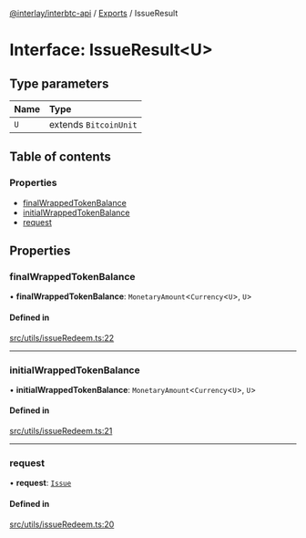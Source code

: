 [@interlay/interbtc-api](/README.md) / [Exports](/modules.md) / IssueResult

# Interface: IssueResult<U\>

## Type parameters

| Name | Type |
| :------ | :------ |
| `U` | extends `BitcoinUnit` |

## Table of contents

### Properties

- [finalWrappedTokenBalance](/interfaces/IssueResult.md#finalwrappedtokenbalance)
- [initialWrappedTokenBalance](/interfaces/IssueResult.md#initialwrappedtokenbalance)
- [request](/interfaces/IssueResult.md#request)

## Properties

### <a id="finalwrappedtokenbalance" name="finalwrappedtokenbalance"></a> finalWrappedTokenBalance

• **finalWrappedTokenBalance**: `MonetaryAmount`<`Currency`<`U`\>, `U`\>

#### Defined in

[src/utils/issueRedeem.ts:22](https://github.com/interlay/interbtc-api/blob/3ad80e9/src/utils/issueRedeem.ts#L22)

___

### <a id="initialwrappedtokenbalance" name="initialwrappedtokenbalance"></a> initialWrappedTokenBalance

• **initialWrappedTokenBalance**: `MonetaryAmount`<`Currency`<`U`\>, `U`\>

#### Defined in

[src/utils/issueRedeem.ts:21](https://github.com/interlay/interbtc-api/blob/3ad80e9/src/utils/issueRedeem.ts#L21)

___

### <a id="request" name="request"></a> request

• **request**: [`Issue`](/interfaces/Issue.md)

#### Defined in

[src/utils/issueRedeem.ts:20](https://github.com/interlay/interbtc-api/blob/3ad80e9/src/utils/issueRedeem.ts#L20)
